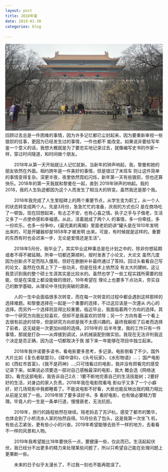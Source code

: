 ```yaml
---
layout: post
title: 2018年鉴
date: 2019-01-30
categories: blog

---
```

![Alt text](/img/1.jpg)
　　回顾过去总是一件困难的事情，因为许多记忆都已尘封起来，因为要重新审视一些狼狈的往事，更因为已经发生过的事情，一件也都不
能改变。如果说非要给写年鉴一个意义的话，我想大概就是为了要忠实地记录过去，就像编写史书的作家一样，穿过时间隧道，和时间做个朋友。
   
　　2018年从第一天开始就让人记忆犹新。当新年的钟声响起，我，黎曼和她的朋友依然在外面。相约跨年是一件美好的事情，但是错过了末班车
则让这件简单的事情变得复杂。深更半夜，夜里依然霓虹闪烁，新年第一天有些狼狈，但也还算快乐。2018年的第一天我就和黎曼在一起，直到
2019年钟声的响起。我的2018，我的人生轨迹都因为这个人而发生了相当大的转变。虽然我还是那个我。

　　2018年我完成了人生里程碑上的两个重要节点，从学生变为职工，从一个人的状态转变成两个人。先是3月份，急急忙忙的准备，庆祝的方式也只
是在商场吃了一顿饭。现在回想起来，有忐忑不安，也有心喜之情。执子之手与子偕老，生活又多了一点使命感和幸福感。从此，活着就成了两个人
的事情，多一份牵挂，多一份欢乐，也多一份争吵。《最完美的离婚》里面老奶奶讲“罐头是在1810年发明出来的，可是开罐器却是1858年才被发明
出来。可是，有时候就是这样的。重要的东西有时也会迟来一步，无论是爱情还是生活”。

　　2018年5月份，我毕业了。其实毕业这种事总是在计划之中的，除非你想延期或者不得不被延期。所幸一切都还算顺利，按时发表了小论文，大论文
虽然几度因为创新点不足而陷入僵局，但好在删删补补最终通过了答辩。回过头看看自己写的论文，虽然在仿真上下了一些功夫，但是在技术上依然没
有太大的建树。这让我意识到我的整个硕士生涯其实是比较水的。虽然也学了一些工程实践所需要的技能，但是在深度上都没能做的很好。19年希望在
理论上也要多下点功夫，夯实自己的数学基础，从理论中寻找到突破的源泉。

　　人的一生中会面临很多次转变，而在每一次转变的过程中都会遇到这样那样的选择难题。和黎曼选择在一起是一个重要的选择，不过这应该是一次遵从
内心的选择。而另外一个选择则显得比较重要。临近毕业，我面临着两个方向的选择。其中一个研究方向我比较喜欢，但却不是我喜欢的领导；另一个
方向有着一个看上去很有前途的领导，但是研究方向却是我不太感兴趣的。最终我婉拒了后者而选择了前者，这无疑是一次更加纠结的选择。2018年的
后半年里，我的工作只有一件事情，那就是打杂——从焊接到调试，从机械装配到做实验。我现在无法评判我这个决定是否正确，因为这一切都取决于我
接下来一年能够在项目中独立起来。 

　　2018年我许诺要多读书，看电影要多思考，多记录。电影倒看了不少。国外大片比如《复仇者联盟3》，《碟中谍6》，《头号玩家》，《水形物语》…；
国产电影如《西虹市首富》，《我不是药神》…;只可惜看过的电影，我并没有把看完的感受记录下来。如果说必须要选一部对自己感触最深的电影，我大
概会选《网络迷踪》。看完这部电影，我告诉自己2点：1要不断地完善自己的生活技能树；2要好好的生活，对身边的家人负责。2018年我在电影院看电
影似乎又多了一个小癖好，好几场观影中我都睡着了。不能说电影不好看，大抵也能反映出我的精力相比从前是又弱了一些。2019年除了要多读好书，多
看好电影，也有做必要精力管理。毕竟人的一生是一条单行道，慢慢衰老，无法抗拒。

　　2018年，旅行的路程依然在继续。陪老妈去了苏沪杭，感受了都市的繁华，也体会到了小桥流水人家的怡然自得。10月份去了包头，这是我第一次坐飞
机，有些忐忑紧张，更有些小小的兴奋。2019年希望能够去些不一样的地方，去看看不一样的风景和人物。

　　2019年我希望能比18年要快乐一点，要健康一些，仅此而已。生活起起伏伏，我已经分不出更多的精力来处理某些问题了，所以只希望自己能在处理问题上
更果断一些。

　　未来的日子似乎太漫长了，不过我一刻也不能再耽误了。
